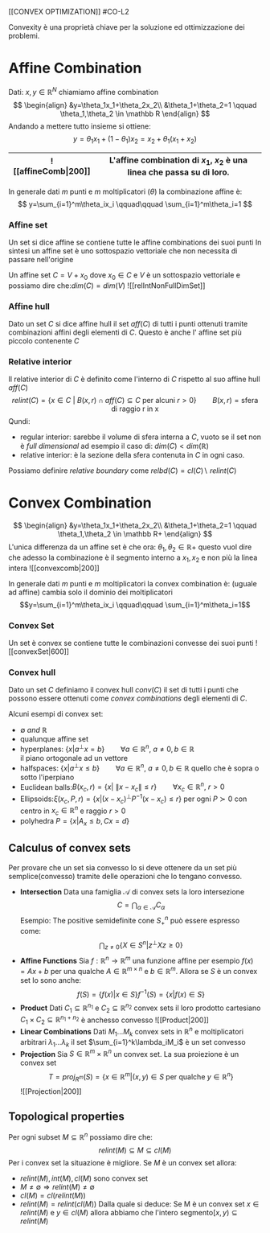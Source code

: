 [[CONVEX OPTIMIZATION]] #CO-L2

Convexity è una proprietà chiave per la soluzione ed ottimizzazione dei problemi.
# Affine Combination
Dati: $x,y \in \mathbb{R}^N$ chiamiamo affine combination 
$$
\begin{align}
&y=\theta_1x_1+\theta_2x_2\\
&\theta_1+\theta_2=1 \qquad \theta_1,\theta_2 \in \mathbb R
\end{align}
$$
Andando a mettere tutto insieme si ottiene:
$$
y=\theta_1x_1+(1-\theta_1)x_2=x_2+\theta_1(x_1+x_2)
$$

| ![[affineComb\|200]] | L'affine combination di $x_1,\ x_2$ è una linea che passa su di loro.<br> |
| -------------------- | ------------------------------------------------------------------------- |
In generale dati $m$ punti e $m$ moltiplicatori ($\theta$) la combinazione affine è:
$$
y=\sum_{i=1}^m\theta_ix_i  \qquad\qquad  \sum_{i=1}^m\theta_i=1
$$
### Affine set
Un set si dice affine se contiene tutte le affine combinations dei suoi punti
In sintesi un affine set è uno sottospazio vettoriale che non necessita di passare nell'origine

Un affine set $C= V+x_0$ dove $x_0 \in C$ e $V$ è un sottospazio vettoriale e possiamo dire che:$dim(C)=dim(V)$ 
![[relIntNonFullDimSet]]
### Affine hull 
Dato un set $C$ si dice affine hull il set $aff(C)$  di tutti i punti ottenuti tramite combinazioni affini degli elementi di $C$. Questo è anche l' affine set più piccolo contenente $C$  
### Relative interior
Il relative interior di $C$ è definito come l'interno di $C$ rispetto al suo affine hull $aff(C)$
$$
relint(C)=\{x\in C\ |\ B(x,r)\cap aff(C)\subseteq C\text{ per alcuni }r>0\}\qquad B(x,r)=\text{sfera di raggio r in x}
$$
Qundi:
- regular interior: sarebbe il volume di sfera interna a $C$, vuoto se il set non è *full dimensional* ad esempio il caso di: $dim(C)<dim(\mathbb{R})$ 
- relative interior: è la sezione della sfera contenuta in $C$ in ogni caso.

Possiamo definire *relative boundary* come $relbd(C)=cl(C)\backslash\ relint(C)$ 

# Convex Combination
$$
\begin{align}
&y=\theta_1x_1+\theta_2x_2\\
&\theta_1+\theta_2=1 \qquad \theta_1,\theta_2 \in \mathbb R+
\end{align}
$$
L'unica differenza da un affine set è che ora: $\theta_1,\theta_2\in \mathbb{R}+$  questo vuol dire che adesso la combinazione è il segmento interno a $x_1,x_2$ e non più la linea intera
![[convexcomb|200]]

In generale dati $m$ punti e $m$ moltiplicatori la convex combination è:
	(uguale ad affine) cambia solo il dominio dei moltiplicatori
$$y=\sum_{i=1}^m\theta_ix_i  \qquad\qquad  \sum_{i=1}^m\theta_i=1$$
### Convex Set 
Un set è convex se contiene tutte le combinazioni convesse dei suoi punti
![[convexSet|600]]

### Convex hull
Dato un set $C$ definiamo il convex hull $conv(C)$ il set di tutti i punti che possono essere ottenuti come *convex combinations* degli elementi di $C$.


Alcuni esempi di convex set:
- $\emptyset\ and\ \mathbb R$
- qualunque affine set
- hyperplanes: $\{x|a^\perp x=b\}\qquad \forall a\in\mathbb R^n,\ a\neq0,b\in\mathbb R$  
	il piano ortogonale ad un vettore
- halfspaces: $\{x|a^\perp x\leq b\}\qquad \forall a\in\mathbb R^n,\ a\neq0,b\in\mathbb R$ 
	quello che è sopra o sotto l'iperpiano
- Euclidean balls:$B(x_c,r)=\{x|\ \lVert{x-x_c}\rVert\leq r\} \qquad \forall x_c\in\mathbb R^n,\  r>0$ 
- Ellipsoids:$\xi(x_c, P,r)=\{x| (x-x_c)^\perp P^{-1}(x-x_c)\leq r\}$
	per ogni $P\succ 0$ con centro in $x_c\in \mathbb{R}^n$ e raggio $r>0$ 
- polyhedra $P=\{x| A_x\leq b,Cx=d\}$


## Calculus of convex sets
Per provare che un set sia convesso lo si deve ottenere da un set più semplice(convesso) tramite delle operazioni che lo tengano convesso.
- **Intersection** Data una famiglia $\mathcal A$ di convex sets la loro intersezione$$C=\bigcap_{\alpha\in\mathcal A} C_\alpha$$
	Esempio: The positive semidefinite cone $S_+^n$ può essere espresso come:
	$$
	\bigcap_{z\neq0}\{X\in S^n|z^\perp Xz\geq 0\}
	$$
- **Affine Functions** Sia $f:\mathbb R^n\rightarrow\mathbb R^m$ una funzione affine per esempio $f(x)=Ax+b$  per una qualche $A\in\mathbb{R}^{m\times n}$ e $b\in\mathbb R^m$. Allora se $S$ è un convex set lo sono anche:$$f(S)=\{f(x)|x\in S\}f^{-1}(S)=\{x|f(x)\in S\}$$
- **Product** Dati $C_1\subseteq \mathbb R^{n_1}$ e $C_2\subseteq \mathbb R^{n_2}$ convex sets il loro prodotto cartesiano $C_1 \times C_2\subseteq\mathbb R^{n_1+n_2}$ è anchesso convesso
	![[Product|200]]
- **Linear Combinations** Dati $M_1\dots M_k$ convex sets in $\mathbb R^n$ e moltiplicatori arbitrari $\lambda_1\dots\lambda_k$ il set $\sum_{i=1}^k\lambda_iM_i$ è un set convesso
- **Projection** Sia $S\in\mathbb R^m\times\mathbb R^n$ un convex set. La sua proiezione è un convex set$$T=proj_{R^m}(S)=\{x\in \mathbb R^m|(x,y)\in S \text{ per qualche } y\in \mathbb R^n\}$$
	![[Projection|200]]
## Topological properties
Per ogni  subset $M\subseteq \mathbb R^n$ possiamo dire che:
$$relint(M)\subseteq M\subseteq cl(M)$$
Per i convex set la situazione è migliore. Se $M$ è un convex set allora:
- $relint(M),int(M),cl(M)$ sono convex set
- $M\neq\emptyset\Rightarrow relint(M)\neq\emptyset$
- $cl(M)=cl(relint(M))$
- $relint(M)=relint(cl(M))$
Dalla quale si deduce:
Se M è un convex set $x\in relint(M)$ e $y\in cl(M)$ allora abbiamo che l'intero segmento$[x,y)\subseteq relint(M)$ 